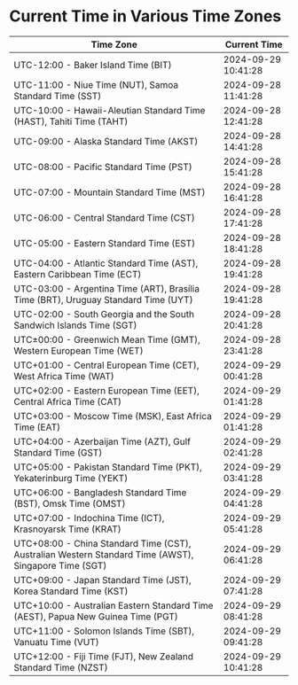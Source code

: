 # Current Time in Various Time Zones

| Time Zone | Current Time |
|-----------|--------------|
| UTC-12:00 - Baker Island Time (BIT) | 2024-09-29 10:41:28 |
| UTC-11:00 - Niue Time (NUT), Samoa Standard Time (SST) | 2024-09-28 11:41:28 |
| UTC-10:00 - Hawaii-Aleutian Standard Time (HAST), Tahiti Time (TAHT) | 2024-09-28 12:41:28 |
| UTC-09:00 - Alaska Standard Time (AKST) | 2024-09-28 14:41:28 |
| UTC-08:00 - Pacific Standard Time (PST) | 2024-09-28 15:41:28 |
| UTC-07:00 - Mountain Standard Time (MST) | 2024-09-28 16:41:28 |
| UTC-06:00 - Central Standard Time (CST) | 2024-09-28 17:41:28 |
| UTC-05:00 - Eastern Standard Time (EST) | 2024-09-28 18:41:28 |
| UTC-04:00 - Atlantic Standard Time (AST), Eastern Caribbean Time (ECT) | 2024-09-28 19:41:28 |
| UTC-03:00 - Argentina Time (ART), Brasília Time (BRT), Uruguay Standard Time (UYT) | 2024-09-28 19:41:28 |
| UTC-02:00 - South Georgia and the South Sandwich Islands Time (SGT) | 2024-09-28 20:41:28 |
| UTC±00:00 - Greenwich Mean Time (GMT), Western European Time (WET) | 2024-09-28 23:41:28 |
| UTC+01:00 - Central European Time (CET), West Africa Time (WAT) | 2024-09-29 00:41:28 |
| UTC+02:00 - Eastern European Time (EET), Central Africa Time (CAT) | 2024-09-29 01:41:28 |
| UTC+03:00 - Moscow Time (MSK), East Africa Time (EAT) | 2024-09-29 01:41:28 |
| UTC+04:00 - Azerbaijan Time (AZT), Gulf Standard Time (GST) | 2024-09-29 02:41:28 |
| UTC+05:00 - Pakistan Standard Time (PKT), Yekaterinburg Time (YEKT) | 2024-09-29 03:41:28 |
| UTC+06:00 - Bangladesh Standard Time (BST), Omsk Time (OMST) | 2024-09-29 04:41:28 |
| UTC+07:00 - Indochina Time (ICT), Krasnoyarsk Time (KRAT) | 2024-09-29 05:41:28 |
| UTC+08:00 - China Standard Time (CST), Australian Western Standard Time (AWST), Singapore Time (SGT) | 2024-09-29 06:41:28 |
| UTC+09:00 - Japan Standard Time (JST), Korea Standard Time (KST) | 2024-09-29 07:41:28 |
| UTC+10:00 - Australian Eastern Standard Time (AEST), Papua New Guinea Time (PGT) | 2024-09-29 08:41:28 |
| UTC+11:00 - Solomon Islands Time (SBT), Vanuatu Time (VUT) | 2024-09-29 09:41:28 |
| UTC+12:00 - Fiji Time (FJT), New Zealand Standard Time (NZST) | 2024-09-29 10:41:28 |
